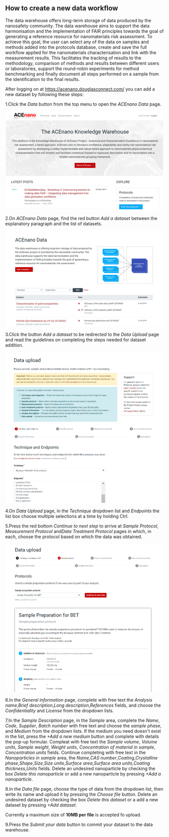 ## How to create a new data workflow
The data warehouse offers long-term storage of data produced by the nanosafety community. The data warehouse aims to support the data harmonisation and the implementation of FAIR principles towards the goal of generating a reference resource for nanomaterials risk assessment.
To achieve this goal, the user can select any of the data on samples and methods added into the protocols database, create and save the full workflow applied for the nanomaterials characterisation and link with the measurement results. This facilitates the tracking of results to the methodology, comparison of methods and results between different users or laboratories, support the round-robin experiments for method benchmarking and finally document all steps performed on a sample from the identification to the final results.

After logging on at https://acenano.douglasconnect.com/ you can add a new dataset by following these steps:

1.Click the *Data* button from the top menu to open the *ACEnano Data* page.

<p align="center">
  <img width="500" src="https://github.com/NanoCommons/tutorials/blob/master/ACEnano%20manuals/Photos/Intro.png">
</p>

2.On *ACEnano Data* page, find the red button *Add a dataset* between the explanatory paragraph and the list of datasets.

<p align="center">
  <img width="500" src="https://github.com/NanoCommons/tutorials/blob/master/ACEnano%20manuals/Photos/Data.png">
</p>

3.Click the button *Add a dataset* to be redirected to the *Data Upload* page and read the guidelines on completing the steps needed for dataset addition.

<p align="center">
  <img width="500" src="https://github.com/NanoCommons/tutorials/blob/master/ACEnano%20manuals/Photos/DataUp.png">
</p>

4.On *Data Upload* page, in the *Technique* dropdown list and  *Endpoints* the list box choose multiple selections at a time by holding Ctrl.

5.Press the red bottom *Continue to next step* to arrive at *Sample Protocol*, *Measurement Protocol* and*Data Treatment Protocol* pages in which, in each, choose the protocol based on which the data was obtained.

<p align="center">
  <img width="500" src="https://github.com/NanoCommons/tutorials/blob/master/ACEnano%20manuals/Photos/DataSample.png">
</p>

6.In the *General information* page, complete with free text the *Analysis name*,*Brief description*,*Long description*,*References* fields, and choose the *Confidentiality* and *License* from the dropdown lists.

7.In the *Sample Description* page, in the *Sample* area, complete the *Name*, *Code*, *Supplier*, *Batch number* with free text and choose the *sample phase*, and *Medium* from the dropdown lists. If the medium you need doesn't exist in the list, press the *+Add a new medium* button and complete with details the pop-up formular. Compleat with free text the *Sample volume*, *Volume units*, *Sample weight*, *Weight units*, *Concentration of material in sample*, *Concentration units* fields. Continue completing with free text in the *Nanoparticles in sample* area, the *Name*,*CAS number*,*Coating*,*Crystalline phase*,*Shape*,*Size*,*Size units*,*Surface area*,*Surface area units*,*Coating thickness*,*Units* fields. Delete an undesired  nanoparticle by checking the box *Delete this nanoparticle* or add a new nanoparticle by pressing *+Add a nanoparticle*.

8.In the *Data file* page, choose the type of data from the dropdown list, then write its name and upload it by pressing the *Choose file* button. Delete an undesired dataset by checking the box *Delete this dataset* or a add a new dataset by pressing *+Add dataset*.
<p> Currently a maximum size of <b>10MB per file</b> is accepted fo upload.</p>

9.Press the *Submit your data* button to commit your dataset to the data warehouse.
